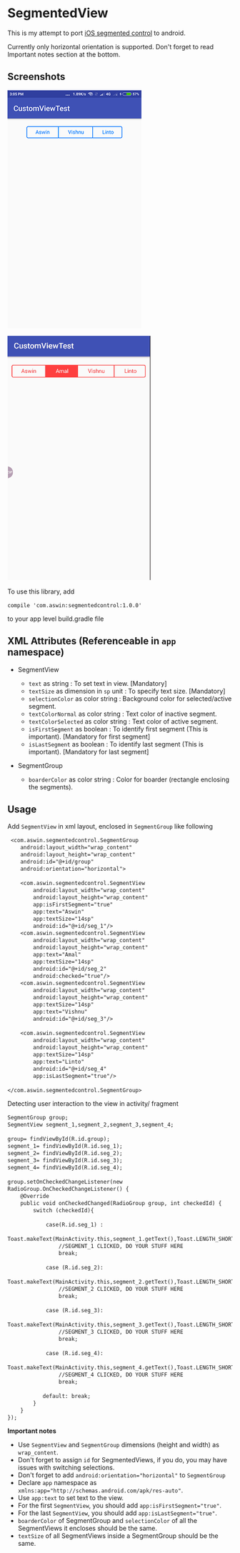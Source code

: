 # SegmentedView

This is my attempt to port [iOS segmented control](https://developer.apple.com/ios/human-interface-guidelines/controls/segmented-controls/) to android.

Currently only horizontal orientation is supported. Don't forget to read Important notes section at the bottom.

## Screenshots 

![](https://raw.githubusercontent.com/AswinpAshok/SegmentedView/master/ScreenShot/Screenshot.png)

![](https://raw.githubusercontent.com/AswinpAshok/SegmentedView/master/ScreenShot/20180126_142536.gif)

To use this library, add

    compile 'com.aswin:segmentedcontrol:1.0.0'
    
 to your app level build.gradle file
 
 ## XML Attributes (Referenceable in `app` namespace)
 * SegmentView
    * `text` as string : To set text in view. [Mandatory]
    * `textSize` as dimension in `sp` unit : To specify text size. [Mandatory]
    * `selectionColor` as color string : Background color for selected/active segment.
    * `textColorNormal` as color string : Text color of inactive segment.
    * `textColorSelected` as color string : Text color of active segment.
    * `isFirstSegment` as boolean : To identify first segment (This is important). [Mandatory for first segment]
    * `isLastSegment` as boolean : To identify last segment (This is important). [Mandatory for last segment]
   
 * SegmentGroup
    * `boarderColor`  as color string : Color for boarder (rectangle enclosing the segments).
 
 ## Usage
 
 Add `SegmentView` in xml layout, enclosed in `SegmentGroup` like following
 
     <com.aswin.segmentedcontrol.SegmentGroup
        android:layout_width="wrap_content"
        android:layout_height="wrap_content"
        android:id="@+id/group"
        android:orientation="horizontal">

        <com.aswin.segmentedcontrol.SegmentView
            android:layout_width="wrap_content"
            android:layout_height="wrap_content"
            app:isFirstSegment="true"
            app:text="Aswin"
            app:textSize="14sp"
            android:id="@+id/seg_1"/>
        <com.aswin.segmentedcontrol.SegmentView
            android:layout_width="wrap_content"
            android:layout_height="wrap_content"
            app:text="Amal"
            app:textSize="14sp"
            android:id="@+id/seg_2"
            android:checked="true"/>
        <com.aswin.segmentedcontrol.SegmentView
            android:layout_width="wrap_content"
            android:layout_height="wrap_content"
            app:textSize="14sp"
            app:text="Vishnu"
            android:id="@+id/seg_3"/>

        <com.aswin.segmentedcontrol.SegmentView
            android:layout_width="wrap_content"
            android:layout_height="wrap_content"
            app:textSize="14sp"
            app:text="Linto"
            android:id="@+id/seg_4"
            app:isLastSegment="true"/>

    </com.aswin.segmentedcontrol.SegmentGroup>
    
 Detecting user interaction to the view in activity/ fragment
 
    SegmentGroup group;
    SegmentView segment_1,segment_2,segment_3,segment_4;
       
    group= findViewById(R.id.group);
    segment_1= findViewById(R.id.seg_1);
    segment_2= findViewById(R.id.seg_2);
    segment_3= findViewById(R.id.seg_3);
    segment_4= findViewById(R.id.seg_4);
    
    group.setOnCheckedChangeListener(new RadioGroup.OnCheckedChangeListener() {
        @Override
        public void onCheckedChanged(RadioGroup group, int checkedId) {
            switch (checkedId){
            
                case(R.id.seg_1) :
                    Toast.makeText(MainActivity.this,segment_1.getText(),Toast.LENGTH_SHORT).show();
                    //SEGMENT_1 CLICKED, DO YOUR STUFF HERE
                    break;
                   
                case (R.id.seg_2):
                    Toast.makeText(MainActivity.this,segment_2.getText(),Toast.LENGTH_SHORT).show();
                    //SEGMENT_2 CLICKED, DO YOUR STUFF HERE
                    break;
                
                case (R.id.seg_3):
                    Toast.makeText(MainActivity.this,segment_3.getText(),Toast.LENGTH_SHORT).show();
                    //SEGMENT_3 CLICKED, DO YOUR STUFF HERE
                    break;
                
                case (R.id.seg_4): 
                    Toast.makeText(MainActivity.this,segment_4.getText(),Toast.LENGTH_SHORT).show();
                    //SEGMENT_4 CLICKED, DO YOUR STUFF HERE
                    break;
                   
               default: break;
            }
        }
    });
    
**Important notes**
* Use `SegmentView` and `SegmentGroup` dimensions (height and width) as `wrap_content`.
* Don't forget to assign `id` for SegmentedViews, if you do, you may have issues with switching selections.
* Don't forget to add `android:orientation="horizontal"` to `SegmentGroup`
* Declare `app` namespace as `xmlns:app="http://schemas.android.com/apk/res-auto"`.
* Use `app:text` to set text to the view.
* For the first `SegmentView`, you should add `app:isFirstSegment="true"`.
* For the last `SegmentView`, you should add `app:isLastSegment="true"`.
* `boarderColor` of SegmentGroup and `selectionColor` of all the SegmentViews it encloses should be the same.
* `textSize` of all SegmentViews inside a SegmentGroup should be the same.



